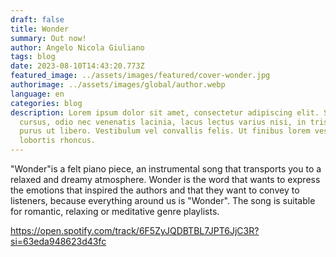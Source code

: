 ```yaml
---
draft: false
title: Wonder
summary: Out now!
author: Angelo Nicola Giuliano
tags: blog
date: 2023-08-10T14:43:20.773Z
featured_image: ../assets/images/featured/cover-wonder.jpg
authorimage: ../assets/images/global/author.webp
language: en
categories: blog
description: Lorem ipsum dolor sit amet, consectetur adipiscing elit. Sed
  cursus, odio nec venenatis lacinia, lacus lectus varius nisi, in tristique mi
  purus ut libero. Vestibulum vel convallis felis. Ut finibus lorem vestibulum
  lobortis rhoncus.
---
```

"Wonder"is a felt piano piece, an instrumental song that transports
you to a relaxed and dreamy atmosphere. Wonder is the word that wants to express the emotions
that inspired the authors and that they want to convey to listeners, because everything around us is "Wonder".
The song is suitable for romantic, relaxing or meditative genre playlists.

<https://open.spotify.com/track/6F5ZyJQDBTBL7JPT6JjC3R?si=63eda948623d43fc>